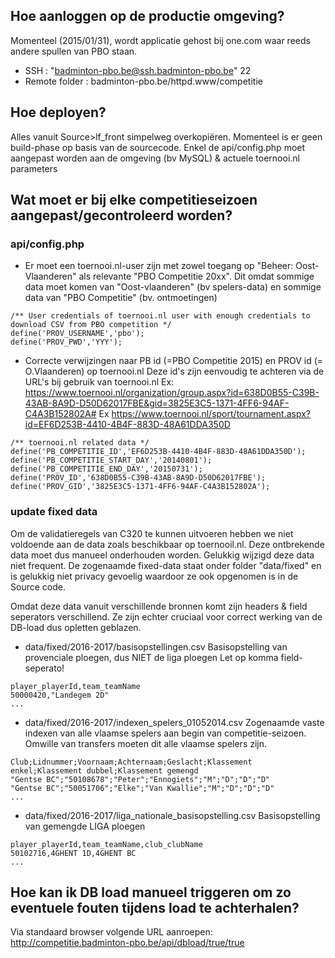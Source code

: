 ## Hoe aanloggen op de productie omgeving? ##
Momenteel (2015/01/31), wordt applicatie gehost bij one.com waar reeds andere spullen van PBO staan.
  * SSH : "badminton-pbo.be@ssh.badminton-pbo.be" 22
  * Remote folder : badminton-pbo.be/httpd.www/competitie

## Hoe deployen? ##
Alles vanuit Source>lf\_front simpelweg overkopiëren. Momenteel is er geen build-phase op basis van de sourcecode.
Enkel de api/config.php moet aangepast worden aan de omgeving (bv MySQL) & actuele toernooi.nl parameters

## Wat moet er bij elke competitieseizoen aangepast/gecontroleerd worden? ##
### api/config.php ###
  * Er moet een toernooi.nl-user zijn met zowel toegang op "Beheer: Oost-Vlaanderen" als relevante "PBO Competitie 20xx".  Dit omdat sommige data moet komen van "Oost-vlaanderen"  (bv spelers-data) en sommige data van "PBO Competitie" (bv. ontmoetingen)
```
/** User credentials of toernooi.nl user with enough credentials to download CSV from PBO competition */
define('PROV_USERNAME','pbo');
define('PROV_PWD','YYY');
```
  * Correcte verwijzingen naar PB id (=PBO Competitie 2015) en PROV id (= O.Vlaanderen) op toernooi.nl
Deze id's zijn eenvoudig te achteren via de URL's bij gebruik van toernooi.nl
Ex: https://www.toernooi.nl/organization/group.aspx?id=638D0B55-C39B-43AB-8A9D-D50D62017FBE&gid=3825E3C5-1371-4FF6-94AF-C4A3B152802A#
Ex https://www.toernooi.nl/sport/tournament.aspx?id=EF6D253B-4410-4B4F-883D-48A61DDA350D
```
/** toernooi.nl related data */
define('PB_COMPETITIE_ID','EF6D253B-4410-4B4F-883D-48A61DDA350D');
define('PB_COMPETITIE_START_DAY','20140801');
define('PB_COMPETITIE_END_DAY','20150731');
define('PROV_ID','638D0B55-C39B-43AB-8A9D-D50D62017FBE');
define('PROV_GID','3825E3C5-1371-4FF6-94AF-C4A3B152802A');		
```
### update fixed data ###
Om de validatieregels van C320 te kunnen uitvoeren hebben we niet voldoende aan de data zoals beschikbaar op toernooil.nl. Deze ontbrekende data moet dus manueel onderhouden worden. Gelukkig wijzigd deze data niet frequent.
De zogenaamde fixed-data staat onder folder "data/fixed" en is gelukkig niet privacy gevoelig waardoor ze ook opgenomen is in de Source code.

Omdat deze data vanuit verschillende bronnen komt zijn headers & field seperators verschillend. Ze zijn echter cruciaal voor correct werking van de DB-load dus opletten geblazen.

  * data/fixed/2016-2017/basisopstellingen.csv
Basisopstelling van provenciale ploegen, dus NIET de liga ploegen
Let op komma field-seperato!
```
player_playerId,team_teamName
50000420,"Landegem 2D"
...
```

  * data/fixed/2016-2017/indexen\_spelers\_01052014.csv
Zogenaamde vaste indexen van alle vlaamse spelers aan begin van competitie-seizoen. Omwille van transfers moeten dit alle vlaamse spelers zijn.
```
Club;Lidnummer;Voornaam;Achternaam;Geslacht;Klassement enkel;Klassement dubbel;Klassement gemengd
"Gentse BC";"50108678";"Peter";"Ennogiets";"M";"D";"D";"D"
"Gentse BC";"50051706";"Elke";"Van Kwallie";"M";"D";"D";"D"
...
```
  * data/fixed/2016-2017/liga\_nationale\_basisopstelling.csv
Basisopstelling van gemengde LIGA ploegen
```
player_playerId,team_teamName,club_clubName
50102716,4GHENT 1D,4GHENT BC
...
```

## Hoe kan ik DB load manueel triggeren om zo eventuele fouten tijdens load te achterhalen? ##
Via standaard browser volgende URL aanroepen: http://competitie.badminton-pbo.be/api/dbload/true/true
